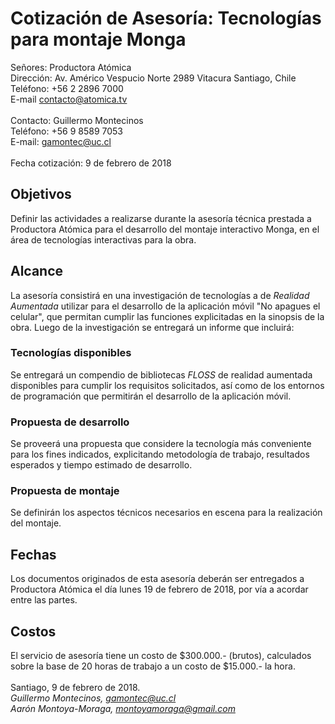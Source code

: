 # Cotización de Asesoría: Tecnologías para montaje Monga
Señores: Productora Atómica <br>
Dirección: Av. Américo Vespucio Norte 2989 Vitacura Santiago, Chile <br>
Teléfono: +56 2 2896 7000<br>
E-mail contacto@atomica.tv<br><br>
Contacto: Guillermo Montecinos <br>
Teléfono: +56 9 8589 7053<br>
E-mail: gamontec@uc.cl<br><br>
Fecha cotización: 9 de febrero de 2018
## Objetivos
Definir las actividades a realizarse durante la asesoría técnica prestada a Productora Atómica para el desarrollo del montaje interactivo Monga, en el área de tecnologías interactivas para la obra.
## Alcance
La asesoría consistirá en una investigación de tecnologías a de *Realidad Aumentada* utilizar para el desarrollo de la aplicación móvil "No apagues el celular", que permitan cumplir las funciones explicitadas en la sinopsis de la obra. Luego de la investigación se entregará un informe que incluirá:
### Tecnologías disponibles<br>
Se entregará un compendio de bibliotecas *FLOSS* de realidad aumentada disponibles para cumplir los requisitos solicitados, así como de los entornos de programación que permitirán el desarrollo de la aplicación móvil.
### Propuesta de desarrollo
Se proveerá una propuesta que considere la tecnología más conveniente para los fines indicados, explicitando metodología de trabajo, resultados esperados y tiempo estimado de desarrollo. 
### Propuesta de montaje
Se definirán los aspectos técnicos necesarios en escena para la realización del montaje.
## Fechas
Los documentos originados de esta asesoría deberán ser entregados a Productora Atómica el día lunes 19 de febrero de 2018, por vía a acordar entre las partes.
## Costos
El servicio de asesoría tiene un costo de $300.000.- (brutos), calculados sobre la base de 20 horas de trabajo a un costo de $15.000.- la hora.
<br><br>
Santiago, 9 de febrero de 2018.<br>
*Guillermo Montecinos, gamontec@uc.cl*<br>
*Aarón Montoya-Moraga, montoyamoraga@gmail.com*
